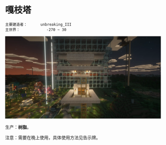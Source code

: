 # 嘎枝塔

```
主要建造者：		unbreaking_III
主世界：			-270 ~ 30
```

![](/img/place/嘎枝塔.webp)

生产：**树脂**。

注意：需要在晚上使用，具体使用方法见告示牌。
